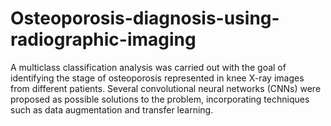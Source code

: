 # Osteoporosis-diagnosis-using-radiographic-imaging
A multiclass classification analysis was carried out with the goal of identifying the stage of osteoporosis represented in knee X-ray images from different patients. Several convolutional neural networks (CNNs) were proposed as possible solutions to the problem, incorporating techniques such as data augmentation and transfer learning.
